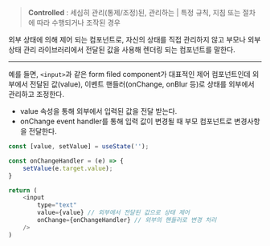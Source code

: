 > **Controlled** : 세심히 관리(통제/조정)된, 관리하는 | 특정 규칙, 지침 또는 절차에 따라 수행되거나 조작된 경우

외부 상태에 의해 제어 되는 컴포넌트로, 자신의 상태를 직접 관리하지 않고 부모나 외부 상태 관리 라이브러리에서 전달된 값을 사용해 렌더링 되는 컴포넌트를 말한다.

---

예를 들면, `<input>`과 같은 form filed component가 대표적인 제어 컴포넌트인데 외부에서 전달된 값(value), 이벤트 핸들러(onChange, onBlur 등)로 상태를 외부에서 관리하고 조정한다.
- value 속성을 통해 외부에서 입력된 값을 전달 받는다.
- onChange event handler를 통해 입력 값이 변경될 때 부모 컴포넌트로 변경사항을 전달한다.
```js
const [value, setValue] = useState('');

const onChangeHandler = (e) => {
	setValue(e.target.value);
}

return (
	<input
		type="text"
		value={value} // 외부에서 전달된 값으로 상태 제어
		onChange={onChangeHandler} // 외부의 핸들러로 변경 처리
	/>
)
```

